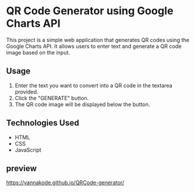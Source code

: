 # QR Code Generator using Google Charts API

This project is a simple web application that generates QR codes using the Google Charts API. It allows users to enter text and generate a QR code image based on the input.

## Usage

1. Enter the text you want to convert into a QR code in the textarea provided.
2. Click the "GENERATE" button.
3. The QR code image will be displayed below the button.

## Technologies Used

- HTML
- CSS
- JavaScript


## preview 
https://yannakode.github.io/QRCode-generator/
